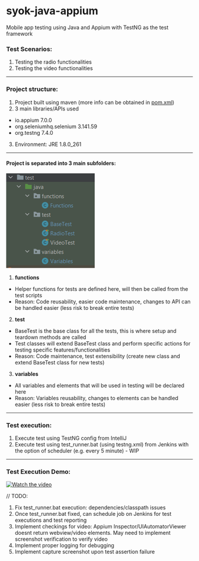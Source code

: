 # syok-java-appium
Mobile app testing using Java and Appium with TestNG as the test framework

### Test Scenarios:
1. Testing the radio functionalities
2. Testing the video functionalities

---------------------------------------------------------

### Project structure:
1. Project built using maven (more info can be obtained in [pom.xml](https://github.com/adamzulqar9/syok-java-appium/blob/alpha-dev/pom.xml))
2. 3 main libraries/APIs used
* io.appium 7.0.0
* org.seleniumhq.selenium 3.141.59
* org.testng 7.4.0
3. Environment: JRE 1.8.0_261

---------------------------------------------------------

#### Project is separated into 3 main subfolders:

![alt text](https://github.com/adamzulqar9/syok-java-appium/blob/alpha-dev/project_structure.PNG "Project Structure")
1. **functions**
* Helper functions for tests are defined here, will then be called from the test scripts
* Reason: Code reusability, easier code maintenance, changes to API can be handled easier (less risk to break entire tests)
2. **test**
* BaseTest is the base class for all the tests, this is where setup and teardown methods are called
* Test classes will extend BaseTest class and perform specific actions for testing specific features/functionalities
* Reason: Code maintenance, test extensibility (create new class and extend BaseTest class for new tests)
3. **variables**
* All variables and elements that will be used in testing will be declared here
* Reason: Variables reusability, changes to elements can be handled easier (less risk to break entire tests)

---------------------------------------------------------

### Test execution:
1. Execute test using TestNG config from IntelliJ
2. Execute test using test_runner.bat (using testng.xml) from Jenkins with the option of scheduler (e.g. every 5 minute) - WIP

---------------------------------------------------------

### Test Execution Demo:
[![Watch the video](https://i.imgur.com/QI7koxb.jpeg)](https://streamable.com/231nsd)

// TODO:
1. Fix test_runner.bat execution: dependencies/classpath issues
2. Once test_runner.bat fixed, can schedule job on Jenkins for test executions and test reporting
3. Implement checkings for video: Appium Inspector/UIAutomatorViewer doesnt return webview/video elements. May need to implement screenshot verification to verify video
4. Implement proper logging for debugging
5. Implement capture screenshot upon test assertion failure
